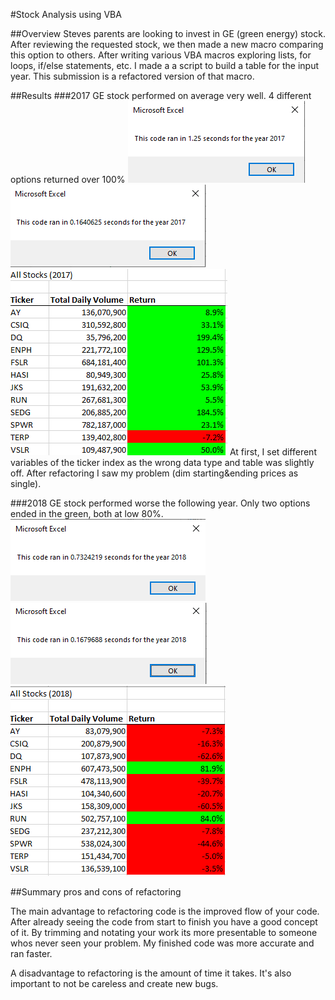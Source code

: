 #Stock Analysis using VBA

##Overview
Steves parents are looking to invest in GE (green energy) stock. After reviewing the requested stock, we then made a new macro comparing this option to others. After writing various VBA macros exploring lists, for loops, if/else statements, etc. I made a a script to build a table for the input year. This submission is a refactored version of that macro.

##Results
###2017
GE stock performed on average very well. 4 different options returned over 100%
![](https://github.com/lucaskocisko/stock_analysis/blob/main/2017unfactored.png)
![](https://github.com/lucaskocisko/stock_analysis/blob/main/VBA_Challenge_2017.png)
![](https://github.com/lucaskocisko/stock_analysis/blob/main/2017table.png)
At first, I set different variables of the ticker index as the wrong data type and table was slightly off. After refactoring I saw my problem (dim starting&ending prices as single).

###2018
GE stock performed worse the following year. Only two options ended in the green, both at low 80%.
![](https://github.com/lucaskocisko/stock_analysis/blob/main/2018unfactored.png)
![](https://github.com/lucaskocisko/stock_analysis/blob/main/VBA_Challenge_2018.png)
![](https://github.com/lucaskocisko/stock_analysis/blob/main/2018table.png)

##Summary
pros and cons of refactoring

The main advantage to refactoring code is the improved flow of your code. After already seeing the code from start to finish you have a good concept of it. By trimming and notating your work its more presentable to someone whos never seen your problem. My finished code was more accurate and ran faster.

A disadvantage to refactoring is the amount of time it takes. It's also important to not be careless and create new bugs.
